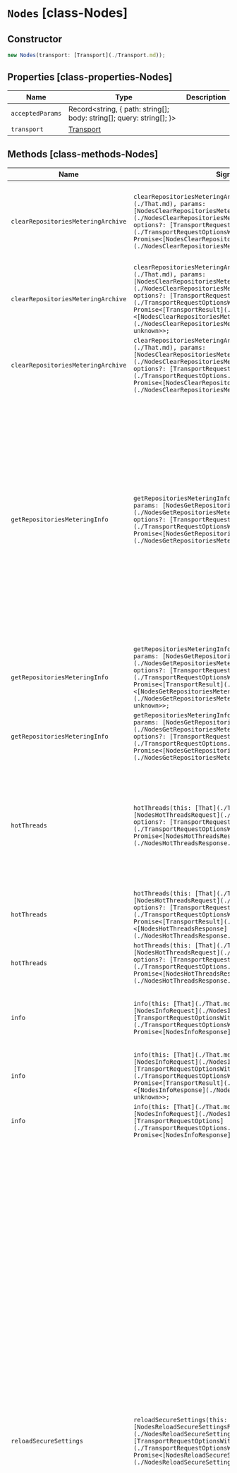 # `Nodes` [class-Nodes]

## Constructor

```typescript
new Nodes(transport: [Transport](./Transport.md));
```

## Properties [class-properties-Nodes]

| Name | Type | Description |
| - | - | - |
| `acceptedParams` | Record<string, { path: string[]; body: string[]; query: string[]; }> | &nbsp; |
| `transport` | [Transport](./Transport.md) | &nbsp; |

## Methods [class-methods-Nodes]

| Name | Signature | Description |
| - | - | - |
| `clearRepositoriesMeteringArchive` | `clearRepositoriesMeteringArchive(this: [That](./That.md), params: [NodesClearRepositoriesMeteringArchiveRequest](./NodesClearRepositoriesMeteringArchiveRequest.md), options?: [TransportRequestOptionsWithOutMeta](./TransportRequestOptionsWithOutMeta.md)): Promise<[NodesClearRepositoriesMeteringArchiveResponse](./NodesClearRepositoriesMeteringArchiveResponse.md)>;` | Clear the archived repositories metering. Clear the archived repositories metering information in the cluster. |
| `clearRepositoriesMeteringArchive` | `clearRepositoriesMeteringArchive(this: [That](./That.md), params: [NodesClearRepositoriesMeteringArchiveRequest](./NodesClearRepositoriesMeteringArchiveRequest.md), options?: [TransportRequestOptionsWithMeta](./TransportRequestOptionsWithMeta.md)): Promise<[TransportResult](./TransportResult.md)<[NodesClearRepositoriesMeteringArchiveResponse](./NodesClearRepositoriesMeteringArchiveResponse.md), unknown>>;` | &nbsp; |
| `clearRepositoriesMeteringArchive` | `clearRepositoriesMeteringArchive(this: [That](./That.md), params: [NodesClearRepositoriesMeteringArchiveRequest](./NodesClearRepositoriesMeteringArchiveRequest.md), options?: [TransportRequestOptions](./TransportRequestOptions.md)): Promise<[NodesClearRepositoriesMeteringArchiveResponse](./NodesClearRepositoriesMeteringArchiveResponse.md)>;` | &nbsp; |
| `getRepositoriesMeteringInfo` | `getRepositoriesMeteringInfo(this: [That](./That.md), params: [NodesGetRepositoriesMeteringInfoRequest](./NodesGetRepositoriesMeteringInfoRequest.md), options?: [TransportRequestOptionsWithOutMeta](./TransportRequestOptionsWithOutMeta.md)): Promise<[NodesGetRepositoriesMeteringInfoResponse](./NodesGetRepositoriesMeteringInfoResponse.md)>;` | Get cluster repositories metering. Get repositories metering information for a cluster. This API exposes monotonically non-decreasing counters and it is expected that clients would durably store the information needed to compute aggregations over a period of time. Additionally, the information exposed by this API is volatile, meaning that it will not be present after node restarts. |
| `getRepositoriesMeteringInfo` | `getRepositoriesMeteringInfo(this: [That](./That.md), params: [NodesGetRepositoriesMeteringInfoRequest](./NodesGetRepositoriesMeteringInfoRequest.md), options?: [TransportRequestOptionsWithMeta](./TransportRequestOptionsWithMeta.md)): Promise<[TransportResult](./TransportResult.md)<[NodesGetRepositoriesMeteringInfoResponse](./NodesGetRepositoriesMeteringInfoResponse.md), unknown>>;` | &nbsp; |
| `getRepositoriesMeteringInfo` | `getRepositoriesMeteringInfo(this: [That](./That.md), params: [NodesGetRepositoriesMeteringInfoRequest](./NodesGetRepositoriesMeteringInfoRequest.md), options?: [TransportRequestOptions](./TransportRequestOptions.md)): Promise<[NodesGetRepositoriesMeteringInfoResponse](./NodesGetRepositoriesMeteringInfoResponse.md)>;` | &nbsp; |
| `hotThreads` | `hotThreads(this: [That](./That.md), params?: [NodesHotThreadsRequest](./NodesHotThreadsRequest.md), options?: [TransportRequestOptionsWithOutMeta](./TransportRequestOptionsWithOutMeta.md)): Promise<[NodesHotThreadsResponse](./NodesHotThreadsResponse.md)>;` | Get the hot threads for nodes. Get a breakdown of the hot threads on each selected node in the cluster. The output is plain text with a breakdown of the top hot threads for each node. |
| `hotThreads` | `hotThreads(this: [That](./That.md), params?: [NodesHotThreadsRequest](./NodesHotThreadsRequest.md), options?: [TransportRequestOptionsWithMeta](./TransportRequestOptionsWithMeta.md)): Promise<[TransportResult](./TransportResult.md)<[NodesHotThreadsResponse](./NodesHotThreadsResponse.md), unknown>>;` | &nbsp; |
| `hotThreads` | `hotThreads(this: [That](./That.md), params?: [NodesHotThreadsRequest](./NodesHotThreadsRequest.md), options?: [TransportRequestOptions](./TransportRequestOptions.md)): Promise<[NodesHotThreadsResponse](./NodesHotThreadsResponse.md)>;` | &nbsp; |
| `info` | `info(this: [That](./That.md), params?: [NodesInfoRequest](./NodesInfoRequest.md), options?: [TransportRequestOptionsWithOutMeta](./TransportRequestOptionsWithOutMeta.md)): Promise<[NodesInfoResponse](./NodesInfoResponse.md)>;` | Get node information. By default, the API returns all attributes and core settings for cluster nodes. |
| `info` | `info(this: [That](./That.md), params?: [NodesInfoRequest](./NodesInfoRequest.md), options?: [TransportRequestOptionsWithMeta](./TransportRequestOptionsWithMeta.md)): Promise<[TransportResult](./TransportResult.md)<[NodesInfoResponse](./NodesInfoResponse.md), unknown>>;` | &nbsp; |
| `info` | `info(this: [That](./That.md), params?: [NodesInfoRequest](./NodesInfoRequest.md), options?: [TransportRequestOptions](./TransportRequestOptions.md)): Promise<[NodesInfoResponse](./NodesInfoResponse.md)>;` | &nbsp; |
| `reloadSecureSettings` | `reloadSecureSettings(this: [That](./That.md), params?: [NodesReloadSecureSettingsRequest](./NodesReloadSecureSettingsRequest.md), options?: [TransportRequestOptionsWithOutMeta](./TransportRequestOptionsWithOutMeta.md)): Promise<[NodesReloadSecureSettingsResponse](./NodesReloadSecureSettingsResponse.md)>;` | Reload the keystore on nodes in the cluster. Secure settings are stored in an on-disk keystore. Certain of these settings are reloadable. That is, you can change them on disk and reload them without restarting any nodes in the cluster. When you have updated reloadable secure settings in your keystore, you can use this API to reload those settings on each node. When the Elasticsearch keystore is password protected and not simply obfuscated, you must provide the password for the keystore when you reload the secure settings. Reloading the settings for the whole cluster assumes that the keystores for all nodes are protected with the same password; this method is allowed only when inter-node communications are encrypted. Alternatively, you can reload the secure settings on each node by locally accessing the API and passing the node-specific Elasticsearch keystore password. |
| `reloadSecureSettings` | `reloadSecureSettings(this: [That](./That.md), params?: [NodesReloadSecureSettingsRequest](./NodesReloadSecureSettingsRequest.md), options?: [TransportRequestOptionsWithMeta](./TransportRequestOptionsWithMeta.md)): Promise<[TransportResult](./TransportResult.md)<[NodesReloadSecureSettingsResponse](./NodesReloadSecureSettingsResponse.md), unknown>>;` | &nbsp; |
| `reloadSecureSettings` | `reloadSecureSettings(this: [That](./That.md), params?: [NodesReloadSecureSettingsRequest](./NodesReloadSecureSettingsRequest.md), options?: [TransportRequestOptions](./TransportRequestOptions.md)): Promise<[NodesReloadSecureSettingsResponse](./NodesReloadSecureSettingsResponse.md)>;` | &nbsp; |
| `stats` | `stats(this: [That](./That.md), params?: [NodesStatsRequest](./NodesStatsRequest.md), options?: [TransportRequestOptionsWithOutMeta](./TransportRequestOptionsWithOutMeta.md)): Promise<[NodesStatsResponse](./NodesStatsResponse.md)>;` | Get node statistics. Get statistics for nodes in a cluster. By default, all stats are returned. You can limit the returned information by using metrics. |
| `stats` | `stats(this: [That](./That.md), params?: [NodesStatsRequest](./NodesStatsRequest.md), options?: [TransportRequestOptionsWithMeta](./TransportRequestOptionsWithMeta.md)): Promise<[TransportResult](./TransportResult.md)<[NodesStatsResponse](./NodesStatsResponse.md), unknown>>;` | &nbsp; |
| `stats` | `stats(this: [That](./That.md), params?: [NodesStatsRequest](./NodesStatsRequest.md), options?: [TransportRequestOptions](./TransportRequestOptions.md)): Promise<[NodesStatsResponse](./NodesStatsResponse.md)>;` | &nbsp; |
| `usage` | `usage(this: [That](./That.md), params?: [NodesUsageRequest](./NodesUsageRequest.md), options?: [TransportRequestOptionsWithOutMeta](./TransportRequestOptionsWithOutMeta.md)): Promise<[NodesUsageResponse](./NodesUsageResponse.md)>;` | Get feature usage information. |
| `usage` | `usage(this: [That](./That.md), params?: [NodesUsageRequest](./NodesUsageRequest.md), options?: [TransportRequestOptionsWithMeta](./TransportRequestOptionsWithMeta.md)): Promise<[TransportResult](./TransportResult.md)<[NodesUsageResponse](./NodesUsageResponse.md), unknown>>;` | &nbsp; |
| `usage` | `usage(this: [That](./That.md), params?: [NodesUsageRequest](./NodesUsageRequest.md), options?: [TransportRequestOptions](./TransportRequestOptions.md)): Promise<[NodesUsageResponse](./NodesUsageResponse.md)>;` | &nbsp; |
